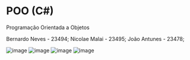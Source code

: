 # POO (C#)
Programação Orientada a Objetos

Bernardo Neves - 23494; Nicolae Malai - 23495; João Antunes - 23478;

![image](https://user-images.githubusercontent.com/49163443/170833998-14e24ac6-26b4-457d-ae6a-6c669ac0514e.png)
![image](https://user-images.githubusercontent.com/49163443/170834006-46107de5-f441-4c08-801d-3d8ec8de08ab.png)
![image](https://user-images.githubusercontent.com/49163443/170834015-3d751d38-15c9-480f-8c93-2416bb150370.png)
![image](https://user-images.githubusercontent.com/49163443/170834019-c7adaff9-efc2-42db-8198-7c0c42fb785d.png)

